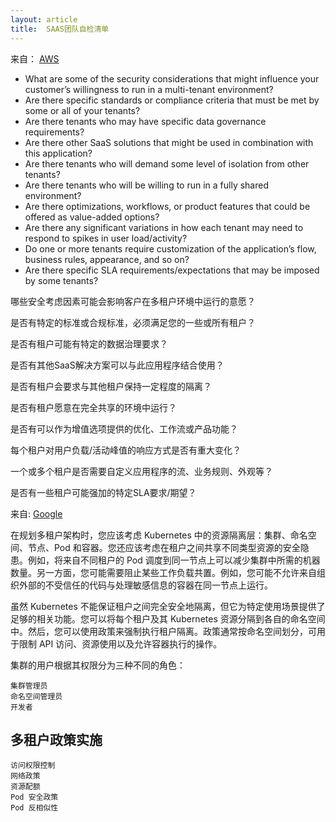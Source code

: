 ```yaml
---
layout: article
title:  SAAS团队自检清单
---
```


来自：
[AWS](https://amazonaws-china.com/cn/blogs/apn/modeling-saas-tenant-profiles-on-aws/)


- What are some of the security considerations that might influence your customer’s willingness to run in a multi-tenant environment?
- Are there specific standards or compliance criteria that must be met by some or all of your tenants?
- Are there tenants who may have specific data governance requirements?
- Are there other SaaS solutions that might be used in combination with this application?
- Are there tenants who will demand some level of isolation from other tenants?
- Are there tenants who will be willing to run in a fully shared environment?
- Are there optimizations, workflows, or product features that could be offered as value-added options?
- Are there any significant variations in how each tenant may need to respond to spikes in user load/activity?
- Do one or more tenants require customization of the application’s flow, business rules, appearance, and so on?
- Are there specific SLA requirements/expectations that may be imposed by some tenants?


哪些安全考虑因素可能会影响客户在多租户环境中运行的意愿？

是否有特定的标准或合规标准，必须满足您的一些或所有租户？

是否有租户可能有特定的数据治理要求？

是否有其他SaaS解决方案可以与此应用程序结合使用？

是否有租户会要求与其他租户保持一定程度的隔离？

是否有租户愿意在完全共享的环境中运行？

是否有可以作为增值选项提供的优化、工作流或产品功能？

每个租户对用户负载/活动峰值的响应方式是否有重大变化？

一个或多个租户是否需要自定义应用程序的流、业务规则、外观等？

是否有一些租户可能强加的特定SLA要求/期望？


来自:
[Google](https://cloud.google.com/kubernetes-engine/docs/concepts/multitenancy-overview?hl=zh-cn)


在规划多租户架构时，您应该考虑 Kubernetes 中的资源隔离层：集群、命名空间、节点、Pod 和容器。您还应该考虑在租户之间共享不同类型资源的安全隐患。例如，将来自不同租户的 Pod 调度到同一节点上可以减少集群中所需的机器数量。另一方面，您可能需要阻止某些工作负载共置。例如，您可能不允许来自组织外部的不受信任的代码与处理敏感信息的容器在同一节点上运行。

虽然 Kubernetes 不能保证租户之间完全安全地隔离，但它为特定使用场景提供了足够的相关功能。您可以将每个租户及其 Kubernetes 资源分隔到各自的命名空间中。然后，您可以使用政策来强制执行租户隔离。政策通常按命名空间划分，可用于限制 API 访问、资源使用以及允许容器执行的操作。

集群的用户根据其权限分为三种不同的角色：

```
集群管理员
命名空间管理员
开发者
```

## 多租户政策实施

```
访问权限控制
网络政策
资源配额
Pod 安全政策
Pod 反相似性
```
